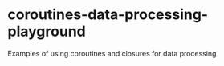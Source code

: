 # coroutines-data-processing-playground
Examples of using coroutines and closures for data processing
